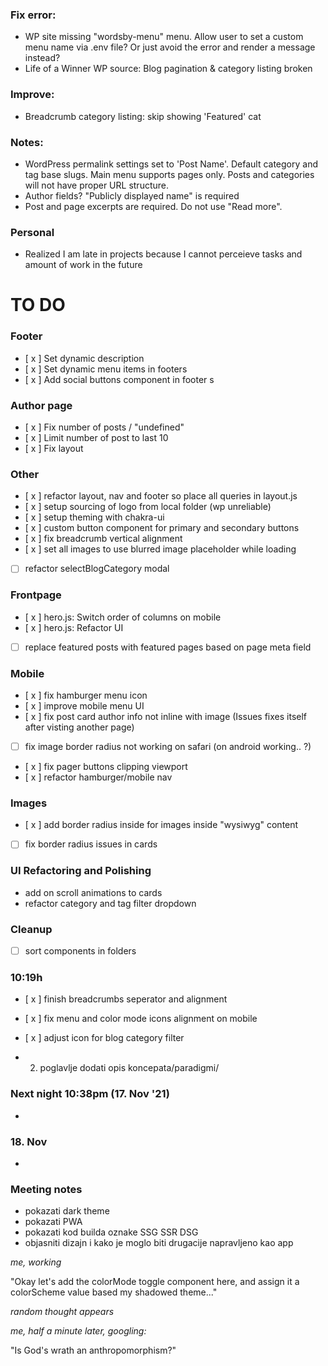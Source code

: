 ### Fix error: 
- WP site missing "wordsby-menu" menu. Allow user to set a custom menu name via .env file? Or just avoid the error and render a message instead?
- Life of a Winner WP source: Blog pagination & category listing broken
### Improve:
- Breadcrumb category listing: skip showing 'Featured' cat
### Notes:
- WordPress permalink settings set to 'Post Name'. Default category and tag base slugs. Main menu supports pages only. Posts and categories will not have proper URL structure. 
- Author fields? "Publicly displayed name" is required
- Post and page excerpts are required. Do not use "Read more".


### Personal 
- Realized I am late in projects because I cannot perceieve tasks and amount of work in the future

# TO DO 

### Footer
- [ x ] Set dynamic description
- [ x ] Set dynamic menu items in footers
- [ x ] Add social buttons component in footer s

### Author page
- [ x ] Fix number of posts / "undefined"
- [ x ] Limit number of post to last 10
- [ x ] Fix layout

###  Other
- [ x ] refactor layout, nav and footer so place all queries in layout.js
- [ x ] setup sourcing of logo from local folder (wp unreliable)
- [ x ] setup theming with chakra-ui
- [ x ] custom button component for primary and secondary buttons
- [ x ] fix breadcrumb vertical alignment
- [ x ] set all images to use blurred image placeholder while loading
- [   ] refactor selectBlogCategory modal

### Frontpage
- [ x ] hero.js: Switch order of columns on mobile
- [ x ] hero.js: Refactor UI 
- [   ] replace featured posts with featured pages based on page meta field

### Mobile
- [ x ] fix hamburger menu icon
- [ x ] improve mobile menu UI
- [ x ] fix post card author info not inline with image (Issues fixes itself after visting another page)
- [   ] fix image border radius not working on safari (on android working.. ?)
- [ x ] fix pager buttons clipping viewport
- [ x ] refactor hamburger/mobile nav

### Images
- [ x ] add border radius inside for images inside "wysiwyg" content
- [   ] fix border radius issues in cards



### UI Refactoring and Polishing
- add on scroll animations to cards
- refactor category and tag filter dropdown

### Cleanup 
- [   ] sort components in folders



### 10:19h

- [ x ] finish breadcrumbs seperator and alignment
- [ x ] fix menu and color mode icons alignment on mobile
- [ x ] adjust icon for blog category filter


- 2. poglavlje dodati opis koncepata/paradigmi/

### Next night 10:38pm (17. Nov '21)
- 


### 18. Nov

- 


### Meeting notes
- pokazati dark theme
- pokazati PWA
- pokazati kod builda oznake SSG SSR DSG
- objasniti dizajn i kako je moglo biti drugacije napravljeno kao app








*me, working*

"Okay let's add the colorMode toggle component here, and assign it a colorScheme value based my shadowed theme..."

*random thought appears*

*me, half a minute later, googling:*

"Is God's wrath an anthropomorphism?"
